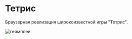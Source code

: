 # Тетрис

Браузерная реализация широкоизвестной игры "Тетрис".

![геймплей](https://disk.yandex.ru/i/_zE9Yv6_82z19Q)